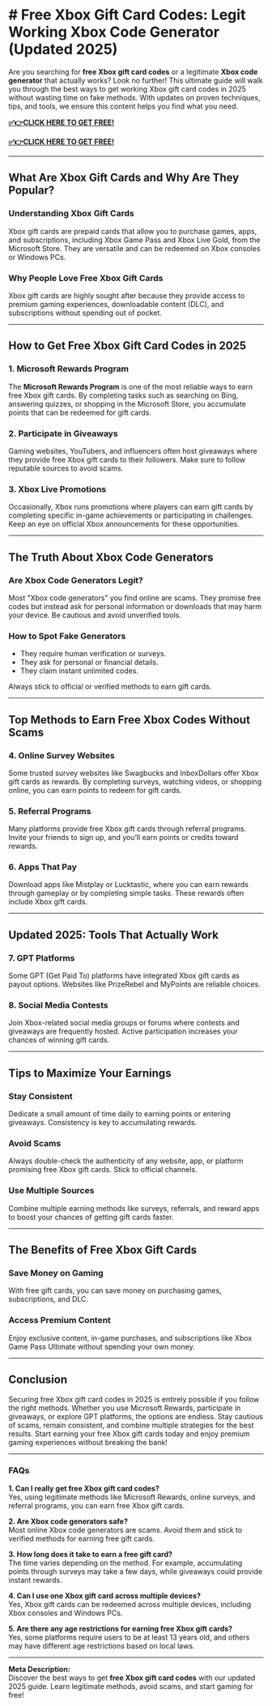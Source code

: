 # # **Free Xbox Gift Card Codes: Legit Working Xbox Code Generator (Updated 2025)**  

Are you searching for **free Xbox gift card codes** or a legitimate **Xbox code generator** that actually works? Look no further! This ultimate guide will walk you through the best ways to get working Xbox gift card codes in 2025 without wasting time on fake methods. With updates on proven techniques, tips, and tools, we ensure this content helps you find what you need.  

**[✅👉CLICK HERE TO GET FREE!](https://rosofferzone.com/allgiftcard/)**

**[✅👉CLICK HERE TO GET FREE!](https://rosofferzone.com/allgiftcard/)**

---

## **What Are Xbox Gift Cards and Why Are They Popular?**  

### **Understanding Xbox Gift Cards**  
Xbox gift cards are prepaid cards that allow you to purchase games, apps, and subscriptions, including Xbox Game Pass and Xbox Live Gold, from the Microsoft Store. They are versatile and can be redeemed on Xbox consoles or Windows PCs.  

### **Why People Love Free Xbox Gift Cards**  
Xbox gift cards are highly sought after because they provide access to premium gaming experiences, downloadable content (DLC), and subscriptions without spending out of pocket.  

---

## **How to Get Free Xbox Gift Card Codes in 2025**  

### **1. Microsoft Rewards Program**  
The **Microsoft Rewards Program** is one of the most reliable ways to earn free Xbox gift cards. By completing tasks such as searching on Bing, answering quizzes, or shopping in the Microsoft Store, you accumulate points that can be redeemed for gift cards.  

### **2. Participate in Giveaways**  
Gaming websites, YouTubers, and influencers often host giveaways where they provide free Xbox gift cards to their followers. Make sure to follow reputable sources to avoid scams.  

### **3. Xbox Live Promotions**  
Occasionally, Xbox runs promotions where players can earn gift cards by completing specific in-game achievements or participating in challenges. Keep an eye on official Xbox announcements for these opportunities.  

---

## **The Truth About Xbox Code Generators**  

### **Are Xbox Code Generators Legit?**  
Most "Xbox code generators" you find online are scams. They promise free codes but instead ask for personal information or downloads that may harm your device. Be cautious and avoid unverified tools.  

### **How to Spot Fake Generators**  
- They require human verification or surveys.  
- They ask for personal or financial details.  
- They claim instant unlimited codes.  

Always stick to official or verified methods to earn gift cards.  

---

## **Top Methods to Earn Free Xbox Codes Without Scams**  

### **4. Online Survey Websites**  
Some trusted survey websites like Swagbucks and InboxDollars offer Xbox gift cards as rewards. By completing surveys, watching videos, or shopping online, you can earn points to redeem for gift cards.  

### **5. Referral Programs**  
Many platforms provide free Xbox gift cards through referral programs. Invite your friends to sign up, and you’ll earn points or credits toward rewards.  

### **6. Apps That Pay**  
Download apps like Mistplay or Lucktastic, where you can earn rewards through gameplay or by completing simple tasks. These rewards often include Xbox gift cards.  

---

## **Updated 2025: Tools That Actually Work**  

### **7. GPT Platforms**  
Some GPT (Get Paid To) platforms have integrated Xbox gift cards as payout options. Websites like PrizeRebel and MyPoints are reliable choices.  

### **8. Social Media Contests**  
Join Xbox-related social media groups or forums where contests and giveaways are frequently hosted. Active participation increases your chances of winning gift cards.  

---

## **Tips to Maximize Your Earnings**  

### **Stay Consistent**  
Dedicate a small amount of time daily to earning points or entering giveaways. Consistency is key to accumulating rewards.  

### **Avoid Scams**  
Always double-check the authenticity of any website, app, or platform promising free Xbox gift cards. Stick to official channels.  

### **Use Multiple Sources**  
Combine multiple earning methods like surveys, referrals, and reward apps to boost your chances of getting gift cards faster.  

---

## **The Benefits of Free Xbox Gift Cards**  

### **Save Money on Gaming**  
With free gift cards, you can save money on purchasing games, subscriptions, and DLC.  

### **Access Premium Content**  
Enjoy exclusive content, in-game purchases, and subscriptions like Xbox Game Pass Ultimate without spending your own money.  

---

## **Conclusion**  

Securing free Xbox gift card codes in 2025 is entirely possible if you follow the right methods. Whether you use Microsoft Rewards, participate in giveaways, or explore GPT platforms, the options are endless. Stay cautious of scams, remain consistent, and combine multiple strategies for the best results. Start earning your free Xbox gift cards today and enjoy premium gaming experiences without breaking the bank!  

---

### **FAQs**  

**1. Can I really get free Xbox gift card codes?**  
Yes, using legitimate methods like Microsoft Rewards, online surveys, and referral programs, you can earn free Xbox gift cards.  

**2. Are Xbox code generators safe?**  
Most online Xbox code generators are scams. Avoid them and stick to verified methods for earning free gift cards.  

**3. How long does it take to earn a free gift card?**  
The time varies depending on the method. For example, accumulating points through surveys may take a few days, while giveaways could provide instant rewards.  

**4. Can I use one Xbox gift card across multiple devices?**  
Yes, Xbox gift cards can be redeemed across multiple devices, including Xbox consoles and Windows PCs.  

**5. Are there any age restrictions for earning free Xbox gift cards?**  
Yes, some platforms require users to be at least 13 years old, and others may have different age restrictions based on local laws.  

---

**Meta Description:**  
Discover the best ways to get **free Xbox gift card codes** with our updated 2025 guide. Learn legitimate methods, avoid scams, and start gaming for free!  
